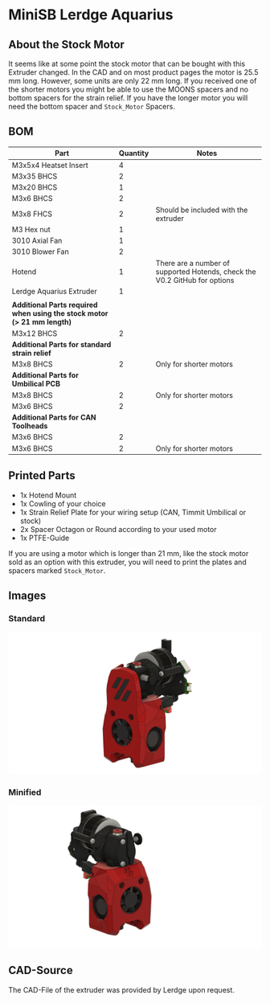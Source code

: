 # MiniSB Lerdge Aquarius

## About the Stock Motor

It seems like at some point the stock motor that can be bought with this Extruder changed.
In the CAD and on most product pages the motor is 25.5 mm long. However, some units are only 22 mm long.
If you received one of the shorter motors you might be able to use the MOONS spacers and no bottom spacers for the strain relief. If you have the longer motor you will need the bottom spacer and `Stock_Motor` Spacers.

## BOM

| Part                                                                      | Quantity | Notes                                                                      |
| ------------------------------------------------------------------------- | -------- | -------------------------------------------------------------------------- |
| M3x5x4 Heatset Insert                                                     | 4        |
| M3x35 BHCS                                                                | 2        |                                                                            |
| M3x20 BHCS                                                                | 1        |
| M3x6 BHCS                                                                 | 2        |
| M3x8 FHCS                                                                 | 2        | Should be included with the extruder                                       |
| M3 Hex nut                                                                | 1        |
| 3010 Axial Fan                                                            | 1        |
| 3010 Blower Fan                                                           | 2        |
| Hotend                                                                    | 1        | There are a number of supported Hotends, check the V0.2 GitHub for options |
| Lerdge Aquarius Extruder                                                  | 1        |
|                                                                           |          |                                                                            |
| **Additional Parts required when using the stock motor (> 21 mm length)** |
| M3x12 BHCS                                                                | 2        |
| **Additional Parts for standard strain relief**                           |
| M3x8 BHCS                                                                 | 2        | Only for shorter motors                                                    |
| **Additional Parts for Umbilical PCB**                                    |
| M3x8 BHCS                                                                 | 2        | Only for shorter motors                                                    |
| M3x6 BHCS                                                                 | 2        |                                                                            |
| **Additional Parts for CAN Toolheads**                                    |
| M3x6 BHCS                                                                 | 2        |
| M3x6 BHCS                                                                 | 2        | Only for shorter motors                                                    |

## Printed Parts

- 1x Hotend Mount
- 1x Cowling of your choice
- 1x Strain Relief Plate for your wiring setup (CAN, Timmit Umbilical or stock)
- 2x Spacer Octagon or Round according to your used motor
- 1x PTFE-Guide

If you are using a motor which is longer than 21 mm, like the stock motor sold as an option with this extruder, you will need to print the plates and spacers marked `Stock_Motor`.

## Images

### Standard

![Standard](images/MiniSB-Aquarius-Standard.png)

### Minified

![Minified](images/MiniSB-Aquarius-Minified.png)

## CAD-Source

The CAD-File of the extruder was provided by Lerdge upon request.
